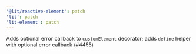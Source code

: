 ```yaml
---
'@lit/reactive-element': patch
'lit': patch
'lit-element': patch
---
```


Adds optional error callback to `customElement` decorator; adds `define` helper with optional error callback (#4455)
